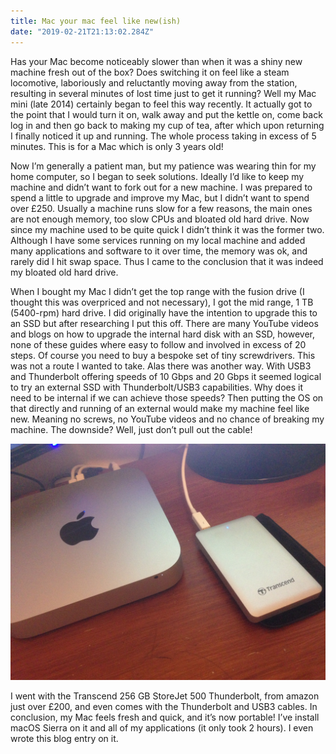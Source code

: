 ```yaml
---
title: Mac your mac feel like new(ish)
date: "2019-02-21T21:13:02.284Z"
---
```


Has your Mac become noticeably slower than when it was a shiny new machine fresh out of the box? Does switching it on feel like a steam locomotive, laboriously and reluctantly moving away from the station, resulting in several minutes of lost time just to get it running? Well my Mac mini (late 2014) certainly began to feel this way recently. It actually got to the point that I would turn it on, walk away and put the kettle on, come back log in and then go back to making my cup of tea, after which upon returning I finally noticed it up and running. The whole process taking in excess of 5 minutes. This is for a Mac which is only 3 years old!

Now I’m generally a patient man, but my patience was wearing thin for my home computer, so I began to seek solutions. Ideally I’d like to keep my machine and didn’t want to fork out for a new machine. I was prepared to spend a little to upgrade and improve my Mac, but I didn’t want to spend over £250. Usually a machine runs slow for a few reasons, the main ones are not enough memory, too slow CPUs and bloated old hard drive. Now since my machine used to be quite quick I didn’t think it was the former two. Although I have some services running on my local machine and added many applications and software to it over time, the memory was ok, and rarely did I hit swap space. Thus I came to the conclusion that it was indeed my bloated old hard drive.

When I bought my Mac I didn’t get the top range with the fusion drive (I thought this was overpriced and not necessary), I got the mid range, 1 TB (5400-rpm) hard drive. I did originally have the intention to upgrade this to an SSD but after researching I put this off. There are many YouTube videos and blogs on how to upgrade the internal hard disk with an SSD, however, none of these guides where easy to follow and involved in excess of 20 steps. Of course you need to buy a bespoke set of tiny screwdrivers. This was not a route I wanted to take. Alas there was another way. With USB3 and Thunderbolt offering speeds of 10 Gbps and 20 Gbps it seemed logical to try an external SSD with Thunderbolt/USB3 capabilities. Why does it need to be internal if we can achieve those speeds? Then putting the OS on that directly and running of an external would make my machine feel like new. Meaning no screws, no YouTube videos and no chance of breaking my machine. The downside? Well, just don’t pull out the cable!

![New setup](./externalhardrive.jpg)

I went with the Transcend 256 GB StoreJet 500 Thunderbolt, from amazon just over £200, and even comes with the Thunderbolt and USB3 cables. In conclusion, my Mac feels fresh and quick, and it’s now portable! I’ve install macOS Sierra on it and all of my applications (it only took 2 hours). I even wrote this blog entry on it.